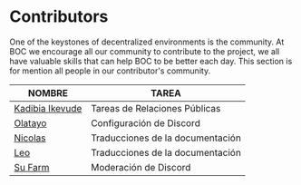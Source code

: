 # Contributors

One of the keystones of decentralized environments is the community. At BOC we encourage all our community to contribute to the project, we all have valuable skills that can help BOC to be better each day. This section is for mention all people in our contributor's community.

| NOMBRE        | TAREA                         |
| ----------- | ----------------------------------- |
| [Kadibia Ikevude](https://twitter.com/Mr_kadibia)| Tareas de Relaciones Públicas|
| [Olatayo](https://twitter.com/AasaTahir) | Configuración de Discord |
| [Nicolas]() | Traducciones de la documentación |
| [Leo]() | Traducciones de la documentación |
| [Su Farm]() | Moderación de Discord |
